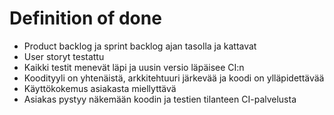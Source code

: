 # Definition of done

* Product backlog ja sprint backlog ajan tasolla ja kattavat
* User storyt testattu
* Kaikki testit menevät läpi ja uusin versio läpäisee CI:n
* Koodityyli on yhtenäistä, arkkitehtuuri järkevää ja koodi on ylläpidettävää
* Käyttökokemus asiakasta miellyttävä
* Asiakas pystyy näkemään koodin ja testien tilanteen CI-palvelusta
